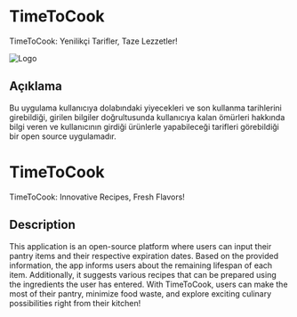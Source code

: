 # TimeToCook

TimeToCook: Yenilikçi Tarifler, Taze Lezzetler! 

![Logo](https://i.hizliresim.com/8xt4kvu.png)

## Açıklama

Bu uygulama kullanıcıya dolabındaki yiyecekleri ve son kullanma tarihlerini girebildiği, girilen bilgiler doğrultusunda kullanıcıya kalan ömürleri hakkında bilgi veren ve kullanıcının girdiği ürünlerle yapabileceği tarifleri görebildiği bir open source uygulamadır.

# TimeToCook 

TimeToCook: Innovative Recipes, Fresh Flavors!


## Description

This application is an open-source platform where users can input their pantry items and their respective expiration dates. Based on the provided information, the app informs users about the remaining lifespan of each item. Additionally, it suggests various recipes that can be prepared using the ingredients the user has entered. With TimeToCook, users can make the most of their pantry, minimize food waste, and explore exciting culinary possibilities right from their kitchen!

